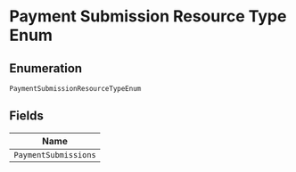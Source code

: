 
# Payment Submission Resource Type Enum

## Enumeration

`PaymentSubmissionResourceTypeEnum`

## Fields

| Name |
|  --- |
| `PaymentSubmissions` |

